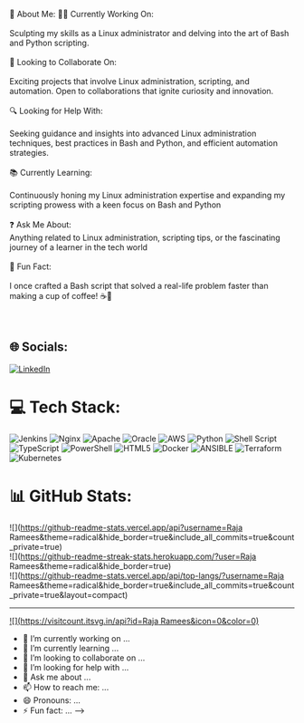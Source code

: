 💫 About Me:
👨‍💻 Currently Working On:<br><br>Sculpting my skills as a Linux administrator and delving into the art of Bash and Python scripting.<br><br>🚀 Looking to Collaborate On:<br><br>Exciting projects that involve Linux administration, scripting, and automation. Open to collaborations that ignite curiosity and innovation.<br><br>🔍 Looking for Help With:<br><br>Seeking guidance and insights into advanced Linux administration techniques, best practices in Bash and Python, and efficient automation strategies.<br><br>📚 Currently Learning:<br><br>Continuously honing my Linux administration expertise and expanding my scripting prowess with a keen focus on Bash and Python<br><br>❓ Ask Me About:<br>Anything related to Linux administration, scripting tips, or the fascinating journey of a learner in the tech world<br><br>🎉 Fun Fact:<br><br>I once crafted a Bash script that solved a real-life problem faster than making a cup of coffee! ☕🚀<br><br><br>


## 🌐 Socials:
[![LinkedIn](https://img.shields.io/badge/LinkedIn-%230077B5.svg?logo=linkedin&logoColor=white)](https://linkedin.com/in/https://www.linkedin.com/in/rayees-ayoub-804a7b262/) 

# 💻 Tech Stack:
![Jenkins](https://img.shields.io/badge/jenkins-%232C5263.svg?style=for-the-badge&logo=jenkins&logoColor=white) ![Nginx](https://img.shields.io/badge/nginx-%23009639.svg?style=for-the-badge&logo=nginx&logoColor=white) ![Apache](https://img.shields.io/badge/apache-%23D42029.svg?style=for-the-badge&logo=apache&logoColor=white) ![Oracle](https://img.shields.io/badge/Oracle-F80000?style=for-the-badge&logo=oracle&logoColor=white) ![AWS](https://img.shields.io/badge/AWS-%23FF9900.svg?style=for-the-badge&logo=amazon-aws&logoColor=white) ![Python](https://img.shields.io/badge/python-3670A0?style=for-the-badge&logo=python&logoColor=ffdd54) ![Shell Script](https://img.shields.io/badge/shell_script-%23121011.svg?style=for-the-badge&logo=gnu-bash&logoColor=white) ![TypeScript](https://img.shields.io/badge/typescript-%23007ACC.svg?style=for-the-badge&logo=typescript&logoColor=white) ![PowerShell](https://img.shields.io/badge/PowerShell-%235391FE.svg?style=for-the-badge&logo=powershell&logoColor=white) ![HTML5](https://img.shields.io/badge/html5-%23E34F26.svg?style=for-the-badge&logo=html5&logoColor=white) ![Docker](https://img.shields.io/badge/docker-%230db7ed.svg?style=for-the-badge&logo=docker&logoColor=white) ![ANSIBLE](https://img.shields.io/badge/ansible-%231A1918.svg?style=for-the-badge&logo=ansible&logoColor=white) ![Terraform](https://img.shields.io/badge/terraform-%235835CC.svg?style=for-the-badge&logo=terraform&logoColor=white) ![Kubernetes](https://img.shields.io/badge/kubernetes-%23326ce5.svg?style=for-the-badge&logo=kubernetes&logoColor=white)
# 📊 GitHub Stats:
![](https://github-readme-stats.vercel.app/api?username=Raja Ramees&theme=radical&hide_border=true&include_all_commits=true&count_private=true)<br/>
![](https://github-readme-streak-stats.herokuapp.com/?user=Raja Ramees&theme=radical&hide_border=true)<br/>
![](https://github-readme-stats.vercel.app/api/top-langs/?username=Raja Ramees&theme=radical&hide_border=true&include_all_commits=true&count_private=true&layout=compact)

---
[![](https://visitcount.itsvg.in/api?id=Raja Ramees&icon=0&color=0)](https://visitcount.itsvg.in)

<!-- Proudly created with GPRM ( https://gprm.itsvg.in ) -->

- 🔭 I’m currently working on ...
- 🌱 I’m currently learning ...
- 👯 I’m looking to collaborate on ...
- 🤔 I’m looking for help with ...
- 💬 Ask me about ...
- 📫 How to reach me: ...
- 😄 Pronouns: ...
- ⚡ Fun fact: ...
-->
